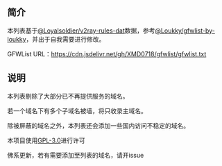 ## 简介
本列表基于[@Loyalsoldier/v2ray-rules-dat](https://cdn.jsdelivr.net/gh/Loyalsoldier/v2ray-rules-dat@release/gfw.txt)数据，参考[@Loukky/gfwlist-by-loukky](https://cdn.jsdelivr.net/gh/Loukky/gfwlist-by-loukky/gfwlist.txt)，并出于自我需要进行修改。

GFWList URL：https://cdn.jsdelivr.net/gh/XMD0718/gfwlist/gfwlist.txt

## 说明
本列表剔除了大部分已不再提供服务的域名。

若一个域名下有多个子域名被墙，将只收录主域名。

除被屏蔽的域名之外，本列表还会添加一些国内访问不稳定的域名。

本项目使用[GPL-3.0](./LICENSE)进行许可

佛系更新，若有需要添加至列表的域名，请开issue
